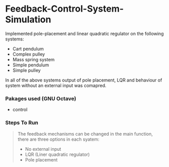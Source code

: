 # Feedback-Control-System-Simulation

Implemented pole-placement and linear quadratic regulator on the following systems:
- Cart pendulum
- Complex pulley
- Mass spring system 
- Simple pendulum 
- Simple pulley 

In all of the above systems output of pole placement, LQR and behaviour of system without an external input was comapred. 

### Pakages used (GNU Octave)
- control

### Steps To Run

> The feedback mechanisms can be changed in the main function, there are three options in each syatem:
> - No external input 
> - LQR (Liner quadratic regulator)
> - Pole placement

